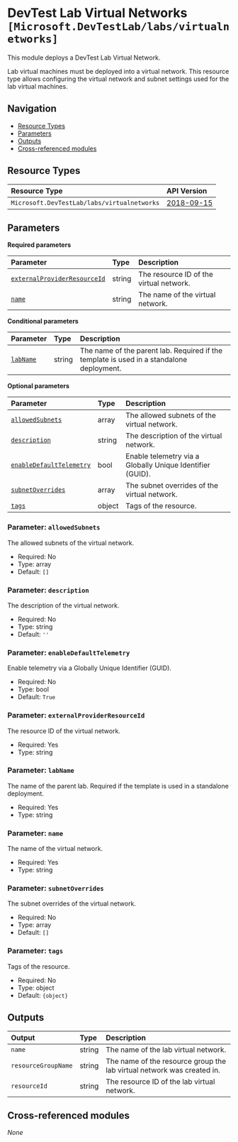 # DevTest Lab Virtual Networks `[Microsoft.DevTestLab/labs/virtualnetworks]`

This module deploys a DevTest Lab Virtual Network.

Lab virtual machines must be deployed into a virtual network. This resource type allows configuring the virtual network and subnet settings used for the lab virtual machines.

## Navigation

- [Resource Types](#Resource-Types)
- [Parameters](#Parameters)
- [Outputs](#Outputs)
- [Cross-referenced modules](#Cross-referenced-modules)

## Resource Types

| Resource Type | API Version |
| :-- | :-- |
| `Microsoft.DevTestLab/labs/virtualnetworks` | [2018-09-15](https://learn.microsoft.com/en-us/azure/templates/Microsoft.DevTestLab/2018-09-15/labs/virtualnetworks) |

## Parameters

**Required parameters**

| Parameter | Type | Description |
| :-- | :-- | :-- |
| [`externalProviderResourceId`](#parameter-externalproviderresourceid) | string | The resource ID of the virtual network. |
| [`name`](#parameter-name) | string | The name of the virtual network. |

**Conditional parameters**

| Parameter | Type | Description |
| :-- | :-- | :-- |
| [`labName`](#parameter-labname) | string | The name of the parent lab. Required if the template is used in a standalone deployment. |

**Optional parameters**

| Parameter | Type | Description |
| :-- | :-- | :-- |
| [`allowedSubnets`](#parameter-allowedsubnets) | array | The allowed subnets of the virtual network. |
| [`description`](#parameter-description) | string | The description of the virtual network. |
| [`enableDefaultTelemetry`](#parameter-enabledefaulttelemetry) | bool | Enable telemetry via a Globally Unique Identifier (GUID). |
| [`subnetOverrides`](#parameter-subnetoverrides) | array | The subnet overrides of the virtual network. |
| [`tags`](#parameter-tags) | object | Tags of the resource. |

### Parameter: `allowedSubnets`

The allowed subnets of the virtual network.
- Required: No
- Type: array
- Default: `[]`

### Parameter: `description`

The description of the virtual network.
- Required: No
- Type: string
- Default: `''`

### Parameter: `enableDefaultTelemetry`

Enable telemetry via a Globally Unique Identifier (GUID).
- Required: No
- Type: bool
- Default: `True`

### Parameter: `externalProviderResourceId`

The resource ID of the virtual network.
- Required: Yes
- Type: string

### Parameter: `labName`

The name of the parent lab. Required if the template is used in a standalone deployment.
- Required: Yes
- Type: string

### Parameter: `name`

The name of the virtual network.
- Required: Yes
- Type: string

### Parameter: `subnetOverrides`

The subnet overrides of the virtual network.
- Required: No
- Type: array
- Default: `[]`

### Parameter: `tags`

Tags of the resource.
- Required: No
- Type: object
- Default: `{object}`


## Outputs

| Output | Type | Description |
| :-- | :-- | :-- |
| `name` | string | The name of the lab virtual network. |
| `resourceGroupName` | string | The name of the resource group the lab virtual network was created in. |
| `resourceId` | string | The resource ID of the lab virtual network. |

## Cross-referenced modules

_None_
